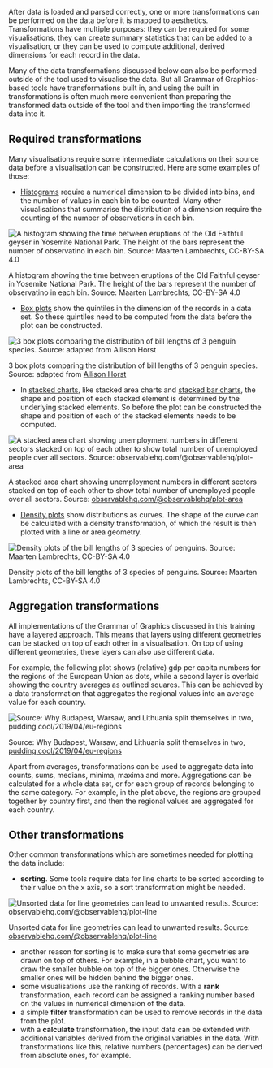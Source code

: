 After data is loaded and parsed correctly, one or more transformations can be performed on the data before it is mapped to aesthetics. Transformations have multiple purposes: they can be required for some visualisations, they can create summary statistics that can be added to a visualisation, or they can be used to compute additional, derived dimensions for each record in the data.

Many of the data transformations discussed below can also be performed outside of the tool used to visualise the data. But all Grammar of Graphics-based tools have transformations built in, and using the built in transformations is often much more convenient than preparing the transformed data outside of the tool and then importing the transformed data into it.

## Required transformations

Many visualisations require some intermediate calculations on their source data before a visualisation can be constructed. Here are some examples of those:

- <span class='internal-link'><a href='histograms'>Histograms</a></span> require a numerical dimension to be divided into bins, and the number of values in each bin to be counted. Many other visualisations that summarise the distribution of a dimension require the counting of the number of observations in each bin.

![A histogram showing the time between eruptions of the Old Faithful geyser in Yosemite National Park. The height of the bars represent the number of observatino in each bin. Source: Maarten Lambrechts, CC-BY-SA 4.0](Building%20blocks%20of%20the%20Grammar%20of%20Graphics%202aa612131ff246cf95f99d6c95fcbe4e/oldfaithful-histogram.png)

A histogram showing the time between eruptions of the Old Faithful geyser in Yosemite National Park. The height of the bars represent the number of observatino in each bin. Source: Maarten Lambrechts, CC-BY-SA 4.0

- <span class='internal-link'><a href='box-plots'>Box plots</a></span> show the quintiles in the dimension of the records in a data set. So these quintiles need to be computed from the data before the plot can be constructed.

![3 box plots comparing the distribution of bill lengths of 3 penguin species. Source: adapted from [Allison Horst](https://allisonhorst.github.io/palmerpenguins/articles/examples.html)](Building%20blocks%20of%20the%20Grammar%20of%20Graphics%202aa612131ff246cf95f99d6c95fcbe4e/penguin-boxplots.png)

3 box plots comparing the distribution of bill lengths of 3 penguin species. Source: adapted from [Allison Horst](https://allisonhorst.github.io/palmerpenguins/articles/examples.html)

- In <span class='internal-link'>[stacked charts](stacked-charts)</span>, like stacked area charts and <span class='internal-link'>[stacked bar charts](stacked-bars)</span>, the shape and position of each stacked element is determined by the underlying stacked elements. So before the plot can be constructed the shape and position of each of the stacked elements needs to be computed.

![A stacked area chart showing unemployment numbers in different sectors stacked on top of each other to show total number of unemployed people over all sectors. Source: [observablehq.com/@observablehq/plot-area](https://observablehq.com/@observablehq/plot-area)](Building%20blocks%20of%20the%20Grammar%20of%20Graphics%202aa612131ff246cf95f99d6c95fcbe4e/observable-stacked-areas.png)

A stacked area chart showing unemployment numbers in different sectors stacked on top of each other to show total number of unemployed people over all sectors. Source: [observablehq.com/@observablehq/plot-area](https://observablehq.com/@observablehq/plot-area)

- <span class='internal-link'><a href='density-violin-and-raincloud-plots'>Density plots</a></span> show distributions as curves. The shape of the curve can be calculated with a density transformation, of which the result is then plotted with a line or area geometry.

![Density plots of the bill lengths of 3 species of penguins. Source: Maarten Lambrechts, CC-BY-SA 4.0](Building%20blocks%20of%20the%20Grammar%20of%20Graphics%202aa612131ff246cf95f99d6c95fcbe4e/penguin-slabs.png)

Density plots of the bill lengths of 3 species of penguins. Source: Maarten Lambrechts, CC-BY-SA 4.0

## Aggregation transformations

All implementations of the Grammar of Graphics discussed in this training have a layered approach. This means that layers using different geometries can be stacked on top of each other in a visualisation. On top of using different geometries, these layers can also use different data.

For example, the following plot shows (relative) gdp per capita numbers for the regions of the European Union as dots, while a second layer is overlaid showing the country averages as outlined squares. This can be achieved by a data transformation that aggregates the regional values into an average value for each country.

![Source: Why Budapest, Warsaw, and Lithuania split themselves in two, [pudding.cool/2019/04/eu-regions](https://pudding.cool/2019/04/eu-regions/)](Building%20blocks%20of%20the%20Grammar%20of%20Graphics%202aa612131ff246cf95f99d6c95fcbe4e/pudding-regions.png)

Source: Why Budapest, Warsaw, and Lithuania split themselves in two, [pudding.cool/2019/04/eu-regions](https://pudding.cool/2019/04/eu-regions/)

Apart from averages, transformations can be used to aggregate data into counts, sums, medians, minima, maxima and more. Aggregations can be calculated for a whole data set, or for each group of records belonging to the same category. For example, in the plot above, the regions are grouped together by country first, and then the regional values are aggregated for each country.

## Other transformations

Other common transformations which are sometimes needed for plotting the data include:

- **sorting**. Some tools require data for line charts to be sorted according to their value on the x axis, so a sort transformation might be needed.
    
![Unsorted data for line geometries can lead to unwanted results. Source: [observablehq.com/@observablehq/plot-line](https://observablehq.com/@observablehq/plot-line)](Building%20blocks%20of%20the%20Grammar%20of%20Graphics%202aa612131ff246cf95f99d6c95fcbe4e/observable-unsorted.png)
    
Unsorted data for line geometries can lead to unwanted results. Source: [observablehq.com/@observablehq/plot-line](https://observablehq.com/@observablehq/plot-line)
    
- another reason for sorting is to make sure that some geometries are drawn on top of others. For example, in a bubble chart, you want to draw the smaller bubble on top of the bigger ones. Otherwise the smaller ones will be hidden behind the bigger ones.
- some visualisations use the ranking of records. With a **rank** transformation, each record can be assigned a ranking number based on the values in numerical dimension of the data.
- a simple **filter** transformation can be used to remove records in the data from the plot.
- with a **calculate** transformation, the input data can be extended with additional variables derived from the original variables in the data. With transformations like this, relative numbers (percentages) can be derived from absolute ones, for example.